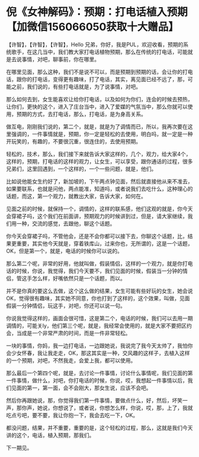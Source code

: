 # 倪《女神解码》：预期：打电话植入预期【加微信156066050获取十大赠品】

【许智】，【许智】，【许智】，Hello 兄弟，你好，我是PUL，欢迎收看，预期的系统歌手，在这几当中，我们教大家打电话植物预期，那么在传统的打电话，可能就是去说事情，对吧，聊事前，你在哪里。

在哪里见面，那么这种，我们不是说不可以，而是预期到预期的话，会让你的打电话，跟你的打电话，变得更有趣味，打了电话，其实，离见面已经不远了，那，可能之前，我们说的，有些打电话就是，为了说事情，对吧。

那么如何去到，女生能喜欢让给你打电话，以及如何为你们，连会的时候去预热，让你们，更快的这个，进入了庄台当中，进入了爱媒的气氛当中，那么你就可以使用，预期的方式，去打电话，那么，打电话，是为身高关系。

做互电，刚刚我们说的，第二个，就是，就是为了调情而已，所以，我再次要在这里强调的，一件事情就是，预期，你一定是轻松的去使用，明白吗，就一定是一种开玩笑的，有趣的，不要很沉重，很连住的，去使用预期。

轻松的，技术，那么，我们接下来就告诉大家这样的，几个，观力，给大家4个，这样的，预期，打电话的这样的观力，让女生，可以享受，跟你通话的过程，很多兄弟们，这里回遇到，一个这样的，一个一些问题，就是，他们。

比如说他能女生约好了，新加坡的，下午两点钟见面，然后就直接他从来不准去，如果要联系，也就是问他，两点能准，知道吗，或者说我们去吃什么，这种理心的话题，而这，第一个观力，就教出大家，告诉大家，如何在。

见面之前的时候，就保持一个，调情的，这样的联系感，他们这观的就是，你今天会穿裙子吗，这个我们在前面讲，预期观力的时候讲到过，但是，请大家继续，我们用一种，交流的感觉，去跟他，聊这个话题。

你今天会穿裙子吗，不管他会，还是不会你都可以接下去，你聊这个话题，比，结果更重要，其实他今天就是，穿着铁库山，过来你也，无所谓的，这是一个话题，OK，但是第一个，就是，电话的时候你可以说的。

那么第二个呢，非常的好用，他就叫做，假装情侣，这样的一个观力，就是你打电话的时候，你说，我觉得，我们今天要不，我们见面的时候，假装当一分钟的情侣，管这手怎么样，好嘴依然只是一个话题，而以。

并不是你真的要这么去做，这个这么做的结果，女生可能有些好玩的女生，她会说OK，觉得很有趣味，其实她不同意，你也打到了这样的，这个效果，叫做，见面假装一分钟情侣，玩这手，对吧，你还可以说一句。

你说我觉得这样的，画面会很可惜，这是第二个，电话的时候，我们可以去用一期调情的，可能关ly，他们第三个呢，就是，我经常会使用的，就是大家不要把区约会，当成是一个非常严肃的时间，而是一件非常轻松。

一块的事情，你妈，我一边打电话，一边跟她说，我说完了我今天太帅了，我怕你会少女怀春，我让我走走，OK，那这其实是一种，交风趣的这样子，去植入这样的一个预期，对吧，不然我走，会爱上我，都可以使用。

那么最后一个第四个呢，就是，去讨论一件事情，讨论什么事情呢，我们见面的第一件事情，做什么，对吧，你打电话的时候，你说，哎，我想起一件事情以后，我们见面的第一，第一面，会不会刚大，那女生说，应该不会吧。

然后你再跟她说，那，你觉得我们第一件事情，要做点什么，好，然后，坏笑一声，那你声，她说，你想说了，或者说，你想怎么样，你说，哎，那，上了，我就吃点亏吧，要不要，我让你抱一下，我会去吃一下，OK。

都没问题，结果，并不重要，重要的是，这个轻松的过程，那么，这就是我们今天讲的这个，电话，植入预期，那我们。

下一期见。